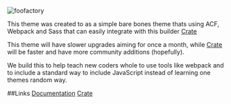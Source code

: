 ![foofactory](https://github.com/stagfoo/Foofactory/blob/master/logo.png?raw=true)


This theme was created to as a simple bare bones theme thats using ACF, Webpack and Sass that can easily integrate with this builder  [Crate](https://github.com/stagfoo/Crate)

This theme will have slower upgrades aiming for once a month, while [Crate](https://github.com/stagfoo/Crate) will be faster and have more community additions (hopefully).

We build this to help teach new coders whole to use tools like webpack and to include a standard way to include JavaScript instead of learning one themes random way.

##Links
[Documentation](https://stagfoo.gitbooks.io/foofactory/content/)
[Crate](https://github.com/stagfoo/Crate)